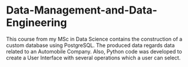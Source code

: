 # Data-Management-and-Data-Engineering
This course from my MSc in Data Science contains the construction of a custom database using PostgreSQL. The produced data regards data related to an Automobile Company. Also, Python code was developed to create a User Interface with several operations which a user can select. 
